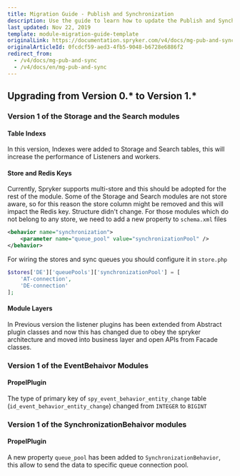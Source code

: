 ```yaml
---
title: Migration Guide - Publish and Synchronization
description: Use the guide to learn how to update the Publish and Synchronization module to a newer version.
last_updated: Nov 22, 2019
template: module-migration-guide-template
originalLink: https://documentation.spryker.com/v4/docs/mg-pub-and-sync
originalArticleId: 0fcdcf59-aed3-4fb5-9048-b6728e6886f2
redirect_from:
  - /v4/docs/mg-pub-and-sync
  - /v4/docs/en/mg-pub-and-sync
---
```


## Upgrading from Version 0.* to Version 1.*

### Version 1 of the Storage and the Search modules

#### Table Indexs
In this version, Indexes were added to Storage and Search tables, this will increase the performance of Listeners and workers.

#### Store and Redis Keys
Currently, Spryker supports multi-store and this should be adopted for the rest of the module. Some of the Storage and Search modules are not store aware, so for this reason the store column might be removed and this will impact the Redis key. Structure didn't change. For those modules which do not belong to any store, we need to add a new property to `schema.xml` files

```xml
<behavior name="synchronization">
	<parameter name="queue_pool" value="synchronizationPool" />
</behavior>
```
For wiring the stores and sync queues you should configure it in `store.php`

```php
$stores['DE']['queuePools']['synchronizationPool'] = [
	'AT-connection',
	'DE-connection'
];
```
#### Module Layers
In Previous version the listener plugins has been extended from Abstract plugin classes and now this has changed due to obey the spryker architecture and moved into business layer and open APIs from Facade classes.

### Version 1 of the EventBehaivor Modules

#### PropelPlugin
The type of primary key of `spy_event_behavior_entity_change` table (`id_event_behavior_entity_change`) changed from `INTEGER` to `BIGINT`

### Version 1 of the SynchronizationBehaivor modules

#### PropelPlugin
A new property `queue_pool` has been added to `SynchronizationBehavior`, this allow to send the data to specific queue connection pool.

